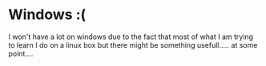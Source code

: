 # Windows :(

I won't have a lot on windows due to the fact that most of what I am trying to learn I do on a linux box but there might be something usefull..... at some point....